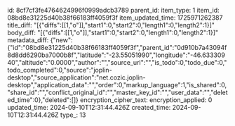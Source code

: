 id: 8cf7cf3fe4764624996f0999adcb3789
parent_id: 
item_type: 1
item_id: 08bd8e31225d40b38f66183ff4059f3f
item_updated_time: 1725971262387
title_diff: "[{\"diffs\":[[1,\"o\"]],\"start1\":0,\"start2\":0,\"length1\":0,\"length2\":1}]"
body_diff: "[{\"diffs\":[[1,\"o\"]],\"start1\":0,\"start2\":0,\"length1\":0,\"length2\":1}]"
metadata_diff: {"new":{"id":"08bd8e31225d40b38f66183ff4059f3f","parent_id":"0d910b7a43094f8d8dd6290ba7000b8f","latitude":"-23.55051990","longitude":"-46.63330940","altitude":"0.0000","author":"","source_url":"","is_todo":0,"todo_due":0,"todo_completed":0,"source":"joplin-desktop","source_application":"net.cozic.joplin-desktop","application_data":"","order":0,"markup_language":1,"is_shared":0,"share_id":"","conflict_original_id":"","master_key_id":"","user_data":"","deleted_time":0},"deleted":[]}
encryption_cipher_text: 
encryption_applied: 0
updated_time: 2024-09-10T12:31:44.426Z
created_time: 2024-09-10T12:31:44.426Z
type_: 13